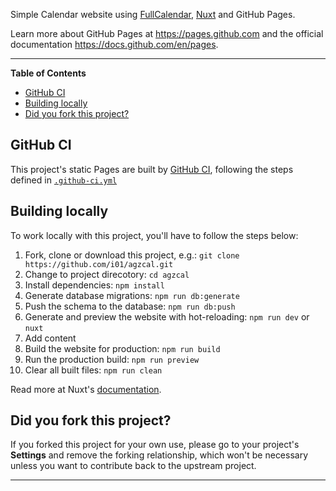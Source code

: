 Simple Calendar website using [FullCalendar](https://fullcalendar.io/), [Nuxt](https://nuxt.com) and GitHub Pages.

Learn more about GitHub Pages at https://pages.github.com and the official
documentation https://docs.github.com/en/pages.

---

<!-- START doctoc generated TOC please keep comment here to allow auto update -->
<!-- DON'T EDIT THIS SECTION, INSTEAD RE-RUN doctoc TO UPDATE -->
**Table of Contents**

- [GitHub CI](#github-ci)
- [Building locally](#building-locally)
- [Did you fork this project?](#did-you-fork-this-project)

<!-- END doctoc generated TOC please keep comment here to allow auto update -->

## GitHub CI

This project's static Pages are built by [GitHub CI][ci], following the steps
defined in [`.github-ci.yml`](.github-ci.yml)

## Building locally

To work locally with this project, you'll have to follow the steps below:

1. Fork, clone or download this project, e.g.: `git clone https://github.com/i01/agzcal.git`
2. Change to project direcotory: `cd agzcal`
1. Install dependencies: `npm install`
1. Generate database migrations: `npm run db:generate`
1. Push the schema to the database: `npm run db:push`
1. Generate and preview the website with hot-reloading: `npm run dev` or `nuxt`
1. Add content
1. Build the website for production: `npm run build`
1. Run the production build: `npm run preview`
1. Clear all built files: `npm run clean`

Read more at Nuxt's [documentation](https://nuxt.com/docs/getting-started/introduction).

## Did you fork this project?

If you forked this project for your own use, please go to your project's
**Settings** and remove the forking relationship, which won't be necessary
unless you want to contribute back to the upstream project.

[ci]: https://docs.github.com/en/actions/get-started/continuous-integration
[Nuxt]: https://nuxtjs.org/
[install]: https://nuxtjs.org/guide/installation/
[documentation]: https://nuxtjs.org/guide

----
